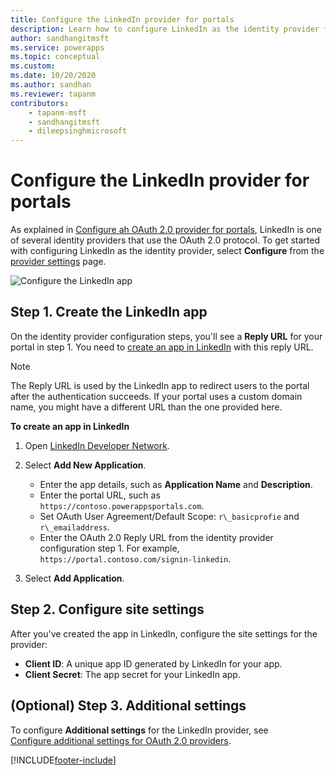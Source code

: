 ```yaml
---
title: Configure the LinkedIn provider for portals
description: Learn how to configure LinkedIn as the identity provider for Power Apps portals.
author: sandhangitmsft
ms.service: powerapps
ms.topic: conceptual
ms.custom: 
ms.date: 10/20/2020
ms.author: sandhan
ms.reviewer: tapanm
contributors:
    - tapanm-msft
    - sandhangitmsft
    - dileepsinghmicrosoft
---
```


# Configure the LinkedIn provider for portals

As explained in [Configure ah OAuth 2.0 provider for portals](configure-oauth2-provider.md), LinkedIn is one of several identity providers that use the OAuth 2.0 protocol. To get started with configuring LinkedIn as the identity provider, select **Configure** from the [provider settings](use-simplified-authentication-configuration.md#add-configure-or-delete-an-identity-provider) page.

![Configure the LinkedIn app](media/use-simplified-authentication-configuration/configure-linkedin.png "Configure the LinkedIn app")

## Step 1. Create the LinkedIn app

On the identity provider configuration steps, you'll see a **Reply URL** for your portal in step 1. You need to [create an app in LinkedIn](https://www.linkedin.com/developers/apps) with this reply URL.

> [!NOTE]
> The Reply URL is used by the LinkedIn app to redirect users to the portal after the authentication succeeds. If your portal uses a custom domain name, you might have a different URL than the one provided here.​

**To create an app in LinkedIn**

1. Open [LinkedIn Developer Network](https://www.linkedin.com/secure/developer).  
2. Select **Add New Application**.

    - Enter the app details, such as **Application Name** and **Description**.
    - Enter the portal URL, such as `https://contoso.powerappsportals.com`.
    - Set OAuth User Agreement/Default Scope: `r\_basicprofie` and `r\_emailaddress`.
    - Enter the OAuth 2.0 Reply URL from the identity provider configuration step 1. For example, `https://portal.contoso.com/signin-linkedin`.

3. Select **Add Application**.

## Step 2. Configure site settings

After you've created the app in LinkedIn, configure the site settings for the provider:

- **Client ID**: A unique app ID generated by LinkedIn for your app.​
- **Client Secret**:  The app secret for your LinkedIn app.​

## (Optional) Step 3. Additional settings

To configure **Additional settings** for the LinkedIn provider, see [Configure additional settings for OAuth 2.0 providers](configure-oauth2-settings.md).


[!INCLUDE[footer-include](../../../includes/footer-banner.md)]